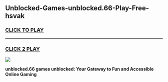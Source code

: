 
## Unblocked-Games-unblocked.66-Play-Free-hsvak
<h3>
<a href="https://premium76.site?title=unblocked.66&ref=23A">CLICK TO PLAY</a></h3>
<hr>

<h3>
<a href="https://premium76.site?title=unblocked.66&ref=23A">CLICK 2 PLAY</a>
  
</h3>

<a href="https://premium76.site?title=unblocked.66&ref=23A"><img src="https://clearcache.store/games.png"></a>


**unblocked.66 games unblocked: Your Gateway to Fun and Accessible Online Gaming**

